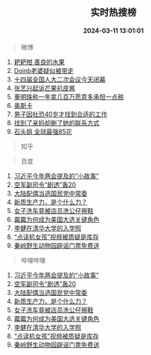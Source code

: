<div align="center"><h2>实时热搜榜</h2><h4>2024-03-11 13:01:01</h4></div>

> 微博  

1. [耙耙柑 善良的水果](https://s.weibo.com/weibo?q=%E8%80%99%E8%80%99%E6%9F%91%20%E5%96%84%E8%89%AF%E7%9A%84%E6%B0%B4%E6%9E%9C&t=31&band_rank=1&Refer=top)<br />
2. [Doinb老婆疑似被带走](https://s.weibo.com/weibo?q=%23Doinb%E8%80%81%E5%A9%86%E7%96%91%E4%BC%BC%E8%A2%AB%E5%B8%A6%E8%B5%B0%23&t=31&band_rank=2&Refer=top)<br />
3. [十四届全国人大二次会议今天闭幕](https://s.weibo.com/weibo?q=%23%E5%8D%81%E5%9B%9B%E5%B1%8A%E5%85%A8%E5%9B%BD%E4%BA%BA%E5%A4%A7%E4%BA%8C%E6%AC%A1%E4%BC%9A%E8%AE%AE%E4%BB%8A%E5%A4%A9%E9%97%AD%E5%B9%95%23&t=31&band_rank=3&Refer=top)<br />
4. [张艺兴起诉芒果扒皮酱](https://s.weibo.com/weibo?q=%23%E5%BC%A0%E8%89%BA%E5%85%B4%E8%B5%B7%E8%AF%89%E8%8A%92%E6%9E%9C%E6%89%92%E7%9A%AE%E9%85%B1%23&t=31&band_rank=4&Refer=top)<br />
5. [董明珠称一年拿几百万愿意多承担一点税](https://s.weibo.com/weibo?q=%23%E8%91%A3%E6%98%8E%E7%8F%A0%E7%A7%B0%E4%B8%80%E5%B9%B4%E6%8B%BF%E5%87%A0%E7%99%BE%E4%B8%87%E6%84%BF%E6%84%8F%E5%A4%9A%E6%89%BF%E6%8B%85%E4%B8%80%E7%82%B9%E7%A8%8E%23&t=31&band_rank=5&Refer=top)<br />
6. [奥斯卡](https://s.weibo.com/weibo?q=%E5%A5%A5%E6%96%AF%E5%8D%A1&t=31&band_rank=6&Refer=top)<br />
7. [男子因社恐40岁才找到合适的工作](https://s.weibo.com/weibo?q=%23%E7%94%B7%E5%AD%90%E5%9B%A0%E7%A4%BE%E6%81%9040%E5%B2%81%E6%89%8D%E6%89%BE%E5%88%B0%E5%90%88%E9%80%82%E7%9A%84%E5%B7%A5%E4%BD%9C%23&t=31&band_rank=7&Refer=top)<br />
8. [找到了亲妈却删了她的联系方式](https://s.weibo.com/weibo?q=%23%E6%89%BE%E5%88%B0%E4%BA%86%E4%BA%B2%E5%A6%88%E5%8D%B4%E5%88%A0%E4%BA%86%E5%A5%B9%E7%9A%84%E8%81%94%E7%B3%BB%E6%96%B9%E5%BC%8F%23&t=31&band_rank=8&Refer=top)<br />
9. [石头姐 全球最强85花](https://s.weibo.com/weibo?q=%E7%9F%B3%E5%A4%B4%E5%A7%90%20%E5%85%A8%E7%90%83%E6%9C%80%E5%BC%BA85%E8%8A%B1&t=31&band_rank=9&Refer=top)<br />

> 知乎  


> 百度  

1. [习近平今年两会提及的“小故事”](https://www.baidu.com/s?wd=%E4%B9%A0%E8%BF%91%E5%B9%B3%E4%BB%8A%E5%B9%B4%E4%B8%A4%E4%BC%9A%E6%8F%90%E5%8F%8A%E7%9A%84%E2%80%9C%E5%B0%8F%E6%95%85%E4%BA%8B%E2%80%9D&sa=fyb_news&rsv_dl=fyb_news)<br />
2. [空军副司令“剧透”轰20](https://www.baidu.com/s?wd=%E7%A9%BA%E5%86%9B%E5%89%AF%E5%8F%B8%E4%BB%A4%E2%80%9C%E5%89%A7%E9%80%8F%E2%80%9D%E8%BD%B020&sa=fyb_news&rsv_dl=fyb_news)<br />
3. [大陆配偶当选国民党中常委](https://www.baidu.com/s?wd=%E5%A4%A7%E9%99%86%E9%85%8D%E5%81%B6%E5%BD%93%E9%80%89%E5%9B%BD%E6%B0%91%E5%85%9A%E4%B8%AD%E5%B8%B8%E5%A7%94&sa=fyb_news&rsv_dl=fyb_news)<br />
4. [新质生产力，是个什么力？](https://www.baidu.com/s?wd=%E6%96%B0%E8%B4%A8%E7%94%9F%E4%BA%A7%E5%8A%9B%EF%BC%8C%E6%98%AF%E4%B8%AA%E4%BB%80%E4%B9%88%E5%8A%9B%EF%BC%9F&sa=fyb_news&rsv_dl=fyb_news)<br />
5. [女子洗车竟被店员洗公仔擦鞋](https://www.baidu.com/s?wd=%E5%A5%B3%E5%AD%90%E6%B4%97%E8%BD%A6%E7%AB%9F%E8%A2%AB%E5%BA%97%E5%91%98%E6%B4%97%E5%85%AC%E4%BB%94%E6%93%A6%E9%9E%8B&sa=fyb_news&rsv_dl=fyb_news)<br />
6. [霉霉为何成为美国大选关键角色](https://www.baidu.com/s?wd=%E9%9C%89%E9%9C%89%E4%B8%BA%E4%BD%95%E6%88%90%E4%B8%BA%E7%BE%8E%E5%9B%BD%E5%A4%A7%E9%80%89%E5%85%B3%E9%94%AE%E8%A7%92%E8%89%B2&sa=fyb_news&rsv_dl=fyb_news)<br />
7. [李健在清华大学的入学照](https://www.baidu.com/s?wd=%E6%9D%8E%E5%81%A5%E5%9C%A8%E6%B8%85%E5%8D%8E%E5%A4%A7%E5%AD%A6%E7%9A%84%E5%85%A5%E5%AD%A6%E7%85%A7&sa=fyb_news&rsv_dl=fyb_news)<br />
8. [“点读机女孩”视频被质疑是库存](https://www.baidu.com/s?wd=%E2%80%9C%E7%82%B9%E8%AF%BB%E6%9C%BA%E5%A5%B3%E5%AD%A9%E2%80%9D%E8%A7%86%E9%A2%91%E8%A2%AB%E8%B4%A8%E7%96%91%E6%98%AF%E5%BA%93%E5%AD%98&sa=fyb_news&rsv_dl=fyb_news)<br />
9. [秦岭野生动物园辟谣门票免费送](https://www.baidu.com/s?wd=%E7%A7%A6%E5%B2%AD%E9%87%8E%E7%94%9F%E5%8A%A8%E7%89%A9%E5%9B%AD%E8%BE%9F%E8%B0%A3%E9%97%A8%E7%A5%A8%E5%85%8D%E8%B4%B9%E9%80%81&sa=fyb_news&rsv_dl=fyb_news)<br />

> 哔哩哔哩  

1. [习近平今年两会提及的“小故事”](https://www.baidu.com/s?wd=%E4%B9%A0%E8%BF%91%E5%B9%B3%E4%BB%8A%E5%B9%B4%E4%B8%A4%E4%BC%9A%E6%8F%90%E5%8F%8A%E7%9A%84%E2%80%9C%E5%B0%8F%E6%95%85%E4%BA%8B%E2%80%9D&sa=fyb_news&rsv_dl=fyb_news)<br />
2. [空军副司令“剧透”轰20](https://www.baidu.com/s?wd=%E7%A9%BA%E5%86%9B%E5%89%AF%E5%8F%B8%E4%BB%A4%E2%80%9C%E5%89%A7%E9%80%8F%E2%80%9D%E8%BD%B020&sa=fyb_news&rsv_dl=fyb_news)<br />
3. [大陆配偶当选国民党中常委](https://www.baidu.com/s?wd=%E5%A4%A7%E9%99%86%E9%85%8D%E5%81%B6%E5%BD%93%E9%80%89%E5%9B%BD%E6%B0%91%E5%85%9A%E4%B8%AD%E5%B8%B8%E5%A7%94&sa=fyb_news&rsv_dl=fyb_news)<br />
4. [新质生产力，是个什么力？](https://www.baidu.com/s?wd=%E6%96%B0%E8%B4%A8%E7%94%9F%E4%BA%A7%E5%8A%9B%EF%BC%8C%E6%98%AF%E4%B8%AA%E4%BB%80%E4%B9%88%E5%8A%9B%EF%BC%9F&sa=fyb_news&rsv_dl=fyb_news)<br />
5. [女子洗车竟被店员洗公仔擦鞋](https://www.baidu.com/s?wd=%E5%A5%B3%E5%AD%90%E6%B4%97%E8%BD%A6%E7%AB%9F%E8%A2%AB%E5%BA%97%E5%91%98%E6%B4%97%E5%85%AC%E4%BB%94%E6%93%A6%E9%9E%8B&sa=fyb_news&rsv_dl=fyb_news)<br />
6. [霉霉为何成为美国大选关键角色](https://www.baidu.com/s?wd=%E9%9C%89%E9%9C%89%E4%B8%BA%E4%BD%95%E6%88%90%E4%B8%BA%E7%BE%8E%E5%9B%BD%E5%A4%A7%E9%80%89%E5%85%B3%E9%94%AE%E8%A7%92%E8%89%B2&sa=fyb_news&rsv_dl=fyb_news)<br />
7. [李健在清华大学的入学照](https://www.baidu.com/s?wd=%E6%9D%8E%E5%81%A5%E5%9C%A8%E6%B8%85%E5%8D%8E%E5%A4%A7%E5%AD%A6%E7%9A%84%E5%85%A5%E5%AD%A6%E7%85%A7&sa=fyb_news&rsv_dl=fyb_news)<br />
8. [“点读机女孩”视频被质疑是库存](https://www.baidu.com/s?wd=%E2%80%9C%E7%82%B9%E8%AF%BB%E6%9C%BA%E5%A5%B3%E5%AD%A9%E2%80%9D%E8%A7%86%E9%A2%91%E8%A2%AB%E8%B4%A8%E7%96%91%E6%98%AF%E5%BA%93%E5%AD%98&sa=fyb_news&rsv_dl=fyb_news)<br />
9. [秦岭野生动物园辟谣门票免费送](https://www.baidu.com/s?wd=%E7%A7%A6%E5%B2%AD%E9%87%8E%E7%94%9F%E5%8A%A8%E7%89%A9%E5%9B%AD%E8%BE%9F%E8%B0%A3%E9%97%A8%E7%A5%A8%E5%85%8D%E8%B4%B9%E9%80%81&sa=fyb_news&rsv_dl=fyb_news)<br />
